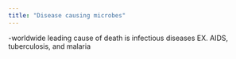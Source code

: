 ```yaml
---
title: "Disease causing microbes"
---
```

-worldwide leading cause of death is infectious diseases
EX. AIDS, tuberculosis, and malaria

